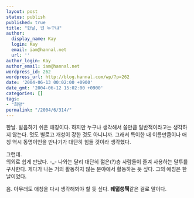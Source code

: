 ```yaml
---
layout: post
status: publish
published: true
title: "한날, 넌 누구냐"
author:
  display_name: Kay
  login: Kay
  email: iam@hannal.net
  url: ''
author_login: Kay
author_email: iam@hannal.net
wordpress_id: 262
wordpress_url: http://blog.hannal.com/wp/?p=262
date: '2004-06-13 00:02:00 +0900'
date_gmt: '2004-06-12 15:02:00 +0900'
categories: []
tags:
- "희망"
permalink: "/2004/6/314/"
---
```

<p>한날. 발음하기 쉬운 애칭이다. 하지만 누구나 생각해서 쓸만큼 일반적이라고는 생각하지 않는다. 멋도 별로고 개성이 강한 것도 아니니까. 그래서 특이한 내 이름만큼이나 애칭 역시 동명이인을 만나기가 대단히 힘들 것이라 생각했다.</p>
<p>그런데.<br />
의외로 쉽게 만났다. -_- 나와는 달리 대단히 젊은(?)층 사람들이 즐겨 사용하는 말투를 구사한다. 게다가 나는 거의 활동하지 않는 분야에서 활동하는 듯 싶다. 그의 애칭은 한날이었다.</p>
<p>음. 아무래도 애칭을 다시 생각해봐야 할 듯 싶다. <b>꿰떫&#50437;&#53861;</b>같은 걸로 말이다.</p>
